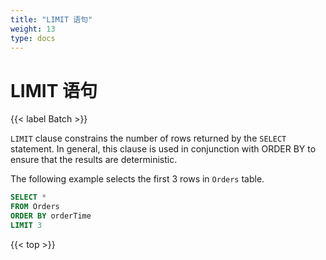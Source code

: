```yaml
---
title: "LIMIT 语句"
weight: 13
type: docs
---
```

<!--
Licensed to the Apache Software Foundation (ASF) under one
or more contributor license agreements.  See the NOTICE file
distributed with this work for additional information
regarding copyright ownership.  The ASF licenses this file
to you under the Apache License, Version 2.0 (the
"License"); you may not use this file except in compliance
with the License.  You may obtain a copy of the License at

  http://www.apache.org/licenses/LICENSE-2.0

Unless required by applicable law or agreed to in writing,
software distributed under the License is distributed on an
"AS IS" BASIS, WITHOUT WARRANTIES OR CONDITIONS OF ANY
KIND, either express or implied.  See the License for the
specific language governing permissions and limitations
under the License.
-->

# LIMIT 语句

{{< label Batch >}}

`LIMIT` clause constrains the number of rows returned by the `SELECT` statement. In general, this clause is used in conjunction with ORDER BY to ensure that the results are deterministic.

The following example selects the first 3 rows in `Orders` table.

```sql
SELECT *
FROM Orders
ORDER BY orderTime
LIMIT 3
```

{{< top >}}
